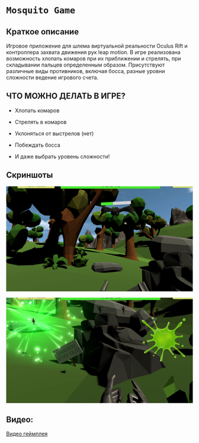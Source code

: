 #  `Mosquito Game`
## Краткое описание
Игровое приложение для шлема виртуальной реальности Oculus Rift и контроллера захвата движения рук leap motion. В игре реализована возможность хлопать комаров при их приближении и стрелять, при складывании пальцев определенным образом. Присутствуют различные виды противников, включая босса, разные уровни сложности ведение игрового счета.  


## **ЧТО МОЖНО ДЕЛАТЬ В ИГРЕ?** 

* Хлопать комаров

* Стрелять в комаров

* Уклоняться от выстрелов (нет)

* Побеждать босса

* И даже выбрать уровень сложности!

## Скриншоты

![alt text](https://github.com/darke333/MosqGame/blob/master/MosqGame%20%202.png)

![alt text](https://github.com/darke333/MosqGame/blob/master/MosqGame%201.png)

## Видео:


[Видео геймплея](https://www.youtube.com/watch?v=eQh7gIjKSPE&t=10s)  

